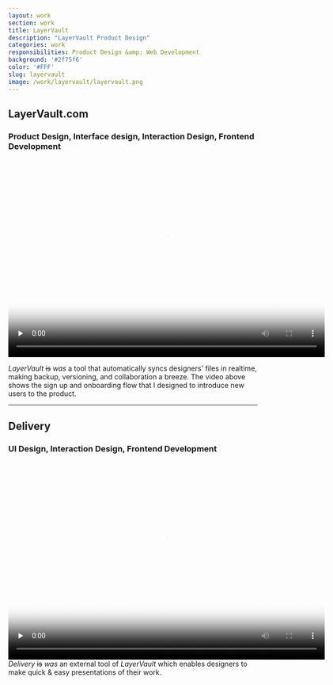 ```yaml
---
layout: work
section: work
title: LayerVault
description: "LayerVault Product Design"
categories: work
responsibilities: Product Design &amp; Web Development
background: '#2f75f6'
color: '#FFF'
slug: layervault
image: /work/layervault/layervault.png
---
```


<h2>LayerVault.com</h2>
<h3>Product Design, Interface design, Interaction Design, Frontend Development</h3>

<div>
  <video id="layervault" class="browser_img" title="LayerVault.com"
    preload="none" width="640" height="400" poster="{{ site.root }}{{ page.image }}" data-setup="{}">
    <source src="{{ site.root }}/work/layervault/layervault.mp4" type='video/mp4'>
    <source src="{{ site.root }}/work/layervault/layervault.webm" type='video/webm'>
  </video>
</div>

<em>LayerVault</em> <strike>is</strike> <em>was</em> a tool that automatically syncs designers' files in realtime, making backup, versioning, and collaboration a breeze. The video above shows the sign up and onboarding flow that I designed to introduce new users to the product.

<hr/>

<h2>Delivery</h2>
<h3>UI Design, Interaction Design, Frontend Development</h3>

<div>
  <video id="delivery" class="browser_img" title="Delivery - LayerVault.com"
    preload="none" width="640" height="400" poster="{{ site.root }}/work/layervault/delivery.png" data-setup="{}">
    <source src="{{ site.root }}/work/layervault/delivery.mp4" type='video/mp4'>
    <source src="{{ site.root }}/work/layervault/delivery.webm" type='video/webm'>
  </video>
</div>
<em>Delivery</em> <strike>is</strike> <em>was</em> an external tool of <em>LayerVault</em> which enables designers to make quick &amp; easy presentations of their work.